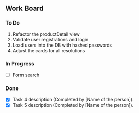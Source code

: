 ## Work Board

### To Do


1. Refactor the productDetail view
2. Validate user registrations and login
3. Load users into the DB with hashed passwords
4. Adjust the cards for all resolutions

### In Progress
- [ ] Form search 

### Done
- [x] Task 4 description (Completed by [Name of the person]).
- [x] Task 5 description (Completed by [Name of the person]).
